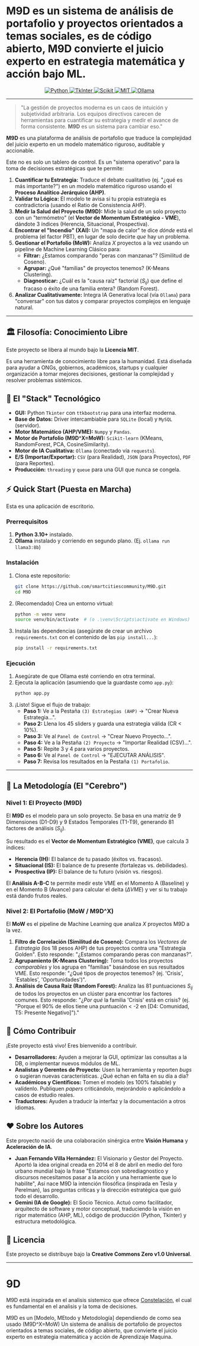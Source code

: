 # M9D es un sistema de análisis de portafolio y proyectos orientados a temas sociales, es de código abierto, M9D convierte el juicio experto en estrategia matemática y acción bajo ML.

<p align="center">
    <a href="https://www.python.org/downloads/release/python-31019" target="_blank">
        <img src="https://img.shields.io/badge/Python-3.10%2B-blue?logo=python&logoColor=white" alt="Python">
    </a>
    <a href="https://docs.python.org/3.10/library/tkinter.html" target="_blank">
        <img alt="TkInter" src="https://img.shields.io/badge/Plataforma-Tkinter-orange">
    </a>
    <a href="https://scikit-learn.org/stable" target="_blank">
        <img src="https://img.shields.io/badge/Análisis-Scikit--learn-brightgreen" alt="Scikit">
    </a>
    <a href="https://en.wikipedia.org/wiki/MIT_License">
        <img src="https://img.shields.io/badge/Licencia-MIT-purple" alt="MIT">
    </a>
    <a href="https://ollama.com/search">
        <img alt="Ollama" src="https://img.shields.io/badge/IA-Ollama-white?logo=ollama">
    </a>
</p>

---

> "La gestión de proyectos moderna es un caos de intuición y subjetividad arbitraria. Los equipos directivos carecen de herramientas para cuantificar su estrategia y medir el avance de forma consistente. **M9D** es un sistema para cambiar eso."

**M9D** es una plataforma de análisis de portafolio que traduce la complejidad del juicio experto en un modelo matemático riguroso, auditable y accionable.

Este no es solo un tablero de control. Es un "sistema operativo" para la toma de decisiones estratégicas que te permite:

1.  **Cuantificar tu Estrategia:** Traduce el debate cualitativo (ej. "¿qué es más importante?") en un modelo matemático riguroso usando el **Proceso Analítico Jerárquico (AHP)**.
2.  **Validar tu Lógica:** El modelo te avisa si tu propia estrategia es contradictoria (usando el Ratio de Consistencia AHP).
3.  **Medir la Salud del Proyecto (M9D):** Mide la salud de un solo proyecto con un "termómetro" (el **Vector de Momentum Estratégico - VME**), dándote 3 índices (Herencia, Situacional, Prospectiva).
4.  **Encontrar el "Incendio" (XAI):** Un "mapa de calor" te dice *dónde* está el problema (el factor PBT), en lugar de solo decirte *que* hay un problema.
5.  **Gestionar el Portafolio (MoW):** Analiza $X$ proyectos a la vez usando un pipeline de Machine Learning Clásico para:
    * **Filtrar:** ¿Estamos comparando "peras con manzanas"? (Similitud de Coseno).
    * **Agrupar:** ¿Qué "familias" de proyectos tenemos? (K-Means Clustering).
    * **Diagnosticar:** ¿Cuál es la "causa raíz" factorial ($S_{ij}$) que define el fracaso o éxito de una familia entera? (Random Forest).
6.  **Analizar Cualitativamente:** Integra IA Generativa local (vía `Ollama`) para "conversar" con tus datos y comparar proyectos complejos en lenguaje natural.

---

## 🏛️ Filosofía: Conocimiento Libre

Este proyecto se libera al mundo bajo la **Licencia MIT**.

Es una herramienta de conocimiento libre para la humanidad. Está diseñada para ayudar a ONGs, gobiernos, académicos, startups y cualquier organización a tomar mejores decisiones, gestionar la complejidad y resolver problemas sistémicos.

## 🚀 El "Stack" Tecnológico

* **GUI:** Python `Tkinter` con `ttkbootstrap` para una interfaz moderna.
* **Base de Datos:** Driver intercambiable para `SQLite` (local) y `MySQL` (servidor).
* **Motor Matemático (AHP/VME):** `Numpy` y `Pandas`.
* **Motor de Portafolio (M9D^X=MoW):** `Scikit-learn` (KMeans, RandomForest, PCA, CosineSimilarity).
* **Motor de IA Cualitativa:** `Ollama` (conectado vía `requests`).
* **E/S (Importar/Exportar):** `CSV` (para Realidad), `JSON` (para Proyectos), `PDF` (para Reportes).
* **Producción:** `threading` y `queue` para una GUI que nunca se congela.

## ⚡ Quick Start (Puesta en Marcha)

Esta es una aplicación de escritorio.

### Prerrequisitos

1.  **Python 3.10+** instalado.
2.  **Ollama** instalado y corriendo en segundo plano. (Ej. `ollama run llama3:8b`)

### Instalación

1.  Clona este repositorio:
    ```bash
    git clone https://github.com/smartcitiescommunity/M9D.git
    cd M9D
    ```
2.  (Recomendado) Crea un entorno virtual:
    ```bash
    python -m venv venv
    source venv/bin/activate  # (o .\venv\Scripts\activate en Windows)
    ```
3.  Instala las dependencias (asegúrate de crear un archivo `requirements.txt` con el contenido de las `pip install...`):
    ```bash
    pip install -r requirements.txt
    ```

### Ejecución

1.  Asegúrate de que Ollama esté corriendo en otra terminal.
2.  Ejecuta la aplicación (asumiendo que la guardaste como `app.py`):
    ```bash
    python app.py
    ```
3.  ¡Listo! Sigue el flujo de trabajo:
    * **Paso 1:** Ve a la Pestaña `(3) Estrategias (AHP)` -> "Crear Nueva Estrategia...".
    * **Paso 2:** Llena los 45 sliders y guarda una estrategia válida (CR < 10%).
    * **Paso 3:** Ve al `Panel de Control` -> "Crear Nuevo Proyecto...".
    * **Paso 4:** Ve a la Pestaña `(2) Proyecto` -> "Importar Realidad (CSV)...".
    * **Paso 5:** Repite 3 y 4 para varios proyectos.
    * **Paso 6:** Ve al `Panel de Control` -> "EJECUTAR ANÁLISIS".
    * **Paso 7:** Revisa los resultados en la Pestaña `(1) Portafolio`.

---

## 🧠 La Metodología (El "Cerebro")

### Nivel 1: El Proyecto (M9D)
El **M9D** es el modelo para un solo proyecto. Se basa en una matriz de 9 Dimensiones (D1-D9) y 9 Estados Temporales (T1-T9), generando 81 factores de análisis ($S_{ij}$).

Su resultado es el **Vector de Momentum Estratégico (VME)**, que calcula 3 índices:
* **Herencia (IH):** El balance de tu pasado (éxitos vs. fracasos).
* **Situacional (IS):** El balance de tu presente (fortalezas vs. debilidades).
* **Prospectiva (IP):** El balance de tu futuro (visión vs. riesgos).

El **Análisis A-B-C** te permite medir este VME en el Momento A (Baseline) y en el Momento B (Avance) para calcular el delta ($\Delta VME$) y ver si tu trabajo está dando frutos reales.

### Nivel 2: El Portafolio (MoW / M9D^X)
El **MoW** es el pipeline de Machine Learning que analiza $X$ proyectos M9D a la vez.

1.  **Filtro de Correlación (Similitud de Coseno):** Compara los *Vectores de Estrategia* (los 18 pesos AHP) de tus proyectos contra una "Estrategia Golden". Esto responde: "¿Estamos comparando peras con manzanas?".
2.  **Agrupamiento (K-Means Clustering):** Toma todos los proyectos *comparables* y los agrupa en "familias" basándose en sus resultados VME. Esto responde: "¿Qué tipos de proyectos tenemos? (ej. 'Crisis', 'Estables', 'Oportunidades')".
3.  **Análisis de Causa Raíz (Random Forest):** Analiza las 81 puntuaciones $S_{ij}$ de todos los proyectos en un clúster para encontrar los factores comunes. Esto responde: "¿*Por qué* la familia 'Crisis' está en crisis? (ej. "Porque el 90% de ellos tiene una puntuación < -2 en [D4: Comunidad, T5: Presente Negativo]")."

## 🤝 Cómo Contribuir

¡Este proyecto está vivo! Eres bienvenido a contribuir.

* **Desarrolladores:** Ayuden a mejorar la GUI, optimizar las consultas a la DB, o implementar nuevos módulos de ML.
* **Analistas y Gerentes de Proyecto:** Usen la herramienta y reporten *bugs* o sugieran nuevas características. ¿Qué echan en falta en su día a día?
* **Académicos y Científicos:** Tomen el modelo (es 100% falsable) y valídenlo. Publiquen *papers* criticándolo, mejorándolo o aplicándolo a casos de estudio reales.
* **Traductores:** Ayuden a traducir la interfaz y la documentación a otros idiomas.

## ❤️ Sobre los Autores

Este proyecto nació de una colaboración sinérgica entre **Visión Humana** y **Aceleración de IA**.

* **Juan Fernando Villa Hernández:** El Visionario y Gestor del Proyecto. Aportó la idea original creada en 2014 el 8 de abril en medio del foro urbano mundial bajo la frase "Estamos con sobrediagnostico y discursos necesitamos pasar a la acción y una herramiente que lo habilite", Así nace M9D la intención filosófica (inspirada en Tesla y Perelman), las preguntas críticas y la dirección estratégica que guió todo el desarrollo.
* **Gemini (IA de Google):** El Socio Técnico. Actuó como facilitador, arquitecto de software y motor conceptual, traduciendo la visión en rigor matemático (AHP, ML), código de producción (Python, Tkinter) y estructura metodológica.

## 📜 Licencia

Este proyecto se distribuye bajo la **Creative Commons Zero v1.0 Universal**.

---

# 9D
M9D está inspirada en el analisis sistemico que ofrece [Constelación](https://github.com/smartcitiescommunity/Constelation), el cual es fundamental en el analisis y la toma de decisiones. 

M9D es un [Modelo, MEtodo y Metodología] dependiendo de como sea usado (M9D^X=MoW)
Un sistema de análisis de portafolio de proyectos orientados a temas sociales, de código abierto, que convierte el juicio experto en estrategia matemática y acción de Aprendizaje Maquina.
